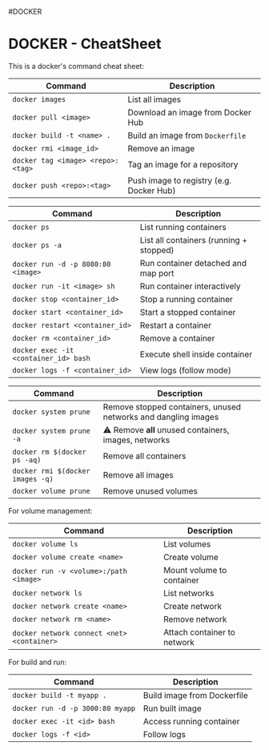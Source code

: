 #DOCKER 

# DOCKER - CheatSheet

This is a docker's command cheat sheet: 

| Command                           | Description                              |
| --------------------------------- | ---------------------------------------- |
| `docker images`                   | List all images                          |
| `docker pull <image>`             | Download an image from Docker Hub        |
| `docker build -t <name> .`        | Build an image from `Dockerfile`         |
| `docker rmi <image_id>`           | Remove an image                          |
| `docker tag <image> <repo>:<tag>` | Tag an image for a repository            |
| `docker push <repo>:<tag>`        | Push image to registry (e.g. Docker Hub) |

|Command|Description|
|---|---|
|`docker ps`|List running containers|
|`docker ps -a`|List all containers (running + stopped)|
|`docker run -d -p 8080:80 <image>`|Run container detached and map port|
|`docker run -it <image> sh`|Run container interactively|
|`docker stop <container_id>`|Stop a running container|
|`docker start <container_id>`|Start a stopped container|
|`docker restart <container_id>`|Restart a container|
|`docker rm <container_id>`|Remove a container|
|`docker exec -it <container_id> bash`|Execute shell inside container|
|`docker logs -f <container_id>`|View logs (follow mode)|

| Command                          | Description                                                    |
| -------------------------------- | -------------------------------------------------------------- |
| `docker system prune`            | Remove stopped containers, unused networks and dangling images |
| `docker system prune -a`         | ⚠️ Remove **all** unused containers, images, networks          |
| `docker rm $(docker ps -aq)`     | Remove all containers                                          |
| `docker rmi $(docker images -q)` | Remove all images                                              |
| `docker volume prune`            | Remove unused volumes                                          |

For volume management: 

| Command                                    | Description                 |
| ------------------------------------------ | --------------------------- |
| `docker volume ls`                         | List volumes                |
| `docker volume create <name>`              | Create volume               |
| `docker run -v <volume>:/path <image>`     | Mount volume to container   |
| `docker network ls`                        | List networks               |
| `docker network create <name>`             | Create network              |
| `docker network rm <name>`                 | Remove network              |
| `docker network connect <net> <container>` | Attach container to network |

For build and run: 

| Command                          | Description                 |
| -------------------------------- | --------------------------- |
| `docker build -t myapp .`        | Build image from Dockerfile |
| `docker run -d -p 3000:80 myapp` | Run built image             |
| `docker exec -it <id> bash`      | Access running container    |
| `docker logs -f <id>`            | Follow logs                 |